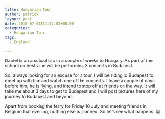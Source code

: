 ```yaml
---
title: Hungarian Tour
author: patrick
layout: post
date: 2015-07-01T11:52:02+00:00
categories:
  - Hungarian Tour
tags:
  - England

---
```

Daniel is on a school trip in a couple of weeks to Hungary. As part of the school orchestra he will be performing 3 concerts in Budapest.

So, always looking for an excuse for a tour, I will be riding to Budapest to meet up with him and watch one of the concerts. I leave a couple of days before him, he is flying, and intend to stop off at friends on the way. It will take me about 3 days to get to Budapest and I will post pictures here of my journey to Budapest and beyond.

Apart from booking the ferry for Friday 10 July and meeting friends in Belgium that evening, nothing else is planned. So let&rsquo;s see what happens. &#x1f600;